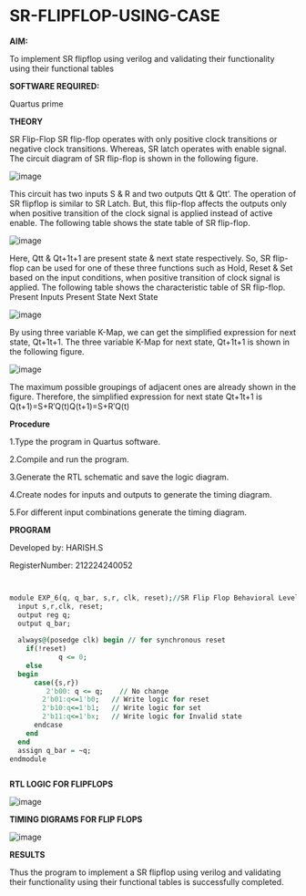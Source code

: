 # SR-FLIPFLOP-USING-CASE

**AIM:**

To implement  SR flipflop using verilog and validating their functionality using their functional tables

**SOFTWARE REQUIRED:**

Quartus prime

**THEORY**

SR Flip-Flop SR flip-flop operates with only positive clock transitions or negative clock transitions. Whereas, SR latch operates with enable signal. The circuit diagram of SR flip-flop is shown in the following figure.

![image](https://github.com/naavaneetha/SR-FLIPFLOP-USING-CASE/assets/154305477/0f710028-ad52-4d3e-9276-8714cf023a25)

 
This circuit has two inputs S & R and two outputs Qtt & Qtt’. The operation of SR flipflop is similar to SR Latch. But, this flip-flop affects the outputs only when positive transition of the clock signal is applied instead of active enable. The following table shows the state table of SR flip-flop.

![image](https://github.com/naavaneetha/SR-FLIPFLOP-USING-CASE/assets/154305477/dabfc4f4-87e3-4cbc-9472-f89ee1b5ed30)

 
Here, Qtt & Qt+1t+1 are present state & next state respectively. So, SR flip-flop can be used for one of these three functions such as Hold, Reset & Set based on the input conditions, when positive transition of clock signal is applied. The following table shows the characteristic table of SR flip-flop. Present Inputs Present State Next State

![image](https://github.com/naavaneetha/SR-FLIPFLOP-USING-CASE/assets/154305477/dd90d16c-aec5-4290-a586-e2346b1e9eb5)

 
By using three variable K-Map, we can get the simplified expression for next state, Qt+1t+1. The three variable K-Map for next state, Qt+1t+1 is shown in the following figure.

![image](https://github.com/naavaneetha/SR-FLIPFLOP-USING-CASE/assets/154305477/473efad6-d70b-4ca7-aeb7-898bbfca319f)

 
The maximum possible groupings of adjacent ones are already shown in the figure. Therefore, the simplified expression for next state Qt+1t+1 is Q(t+1)=S+R′Q(t)Q(t+1)=S+R′Q(t)

**Procedure**

1.Type the program in Quartus software.

2.Compile and run the program.

3.Generate the RTL schematic and save the logic diagram.

4.Create nodes for inputs and outputs to generate the timing diagram.

5.For different input combinations generate the timing diagram.



**PROGRAM**

Developed by: HARISH.S

RegisterNumber: 212224240052

```VHDL


module EXP_6(q, q_bar, s,r, clk, reset);//SR Flip Flop Behavioral Level using ‘case’ 
  input s,r,clk, reset;
  output reg q;
  output q_bar;
 
  always@(posedge clk) begin // for synchronous reset
    if(!reset)       
			q <= 0;
    else 
  begin
      case({s,r})       
	     2'b00: q <= q;    // No change
        2'b01:q<=1'b0;   // Write logic for reset
        2'b10:q<=1'b1;   // Write logic for set
        2'b11:q<=1'bx;   // Write logic for Invalid state
      endcase
    end
  end
  assign q_bar = ~q;
endmodule



```

**RTL LOGIC FOR FLIPFLOPS**

![image](https://github.com/gauthamkrishna7/SR-FLIPFLOP-USING-CASE/assets/141175025/0e68dc11-0857-4852-b8f3-2abab4b07d53)


**TIMING DIGRAMS FOR FLIP FLOPS**

![image](https://github.com/gauthamkrishna7/SR-FLIPFLOP-USING-CASE/assets/141175025/4469ba2a-14ec-413a-88c1-66037631f5d2)


**RESULTS**

Thus the program to implement a SR flipflop using verilog and validating their functionality using their functional tables is successfully completed.
